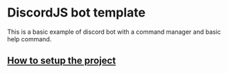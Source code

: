 # DiscordJS bot template

This is a basic example of discord bot with a command manager and basic help command.

## [How to setup the project](./documentation/setup.md)
